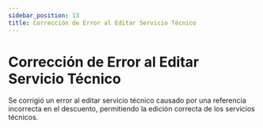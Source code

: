 ```yaml
---
sidebar_position: 13
title: Corrección de Error al Editar Servicio Técnico
---
```


# Corrección de Error al Editar Servicio Técnico

Se corrigió un error al editar servicio técnico causado por una referencia incorrecta en el descuento, permitiendo la edición correcta de los servicios técnicos.
